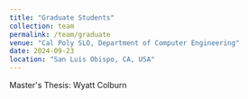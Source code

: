 ```yaml
---
title: "Graduate Students"
collection: team
permalink: /team/graduate
venue: "Cal Poly SLO, Department of Computer Engineering"
date: 2024-09-23
location: "San Luis Obispo, CA, USA"
---
```

Master's Thesis:
Wyatt Colburn

